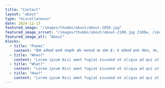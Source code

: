 ```yaml
---
title: "Contact"
layout: "about"
type: "miscellaneous"
date: 2024-11-17
featured_image: "/images/thumbs/about/about-1050.jpg"
featured_image_srcset: "/images/thumbs/about/about-2100.jpg 2100w, /images/thumbs/about/about-1050.jpg 1050w"
featured_image_alt: "About"
blocks:
  - title: "Poems"
    content: "हिंदी कविताएँ हमारी संस्कृति और भावनाओं का दर्पण हैं। ये कविताएँ हमारे जीवन, प्रेम, भक्ति, राष्ट्रभक्ति और प्रकृति के प्रति हमारे दृष्टिकोण को व्यक्त करती हैं। हिंदी साहित्य में प्राचीन काल से लेकर आधुनिक युग तक, कविताओं ने समाज को प्रेरणा और मार्गदर्शन दिया है।."
  - title: "When?"
    content: "Lorem ipsum Nisi amet fugiat eiusmod et aliqua ad qui ut nisi Ut aute anim mollit fugiat qui sit ex occaecat et eu mollit nisi pariatur fugiat deserunt dolor veniam reprehenderit aliquip magna nisi consequat aliqua veniam in aute ullamco Duis laborum ad non pariatur sit."
  - title: "What?"
    content: "Lorem ipsum Nisi amet fugiat eiusmod et aliqua ad qui ut nisi Ut aute anim mollit fugiat qui sit ex occaecat et eu mollit nisi pariatur fugiat deserunt dolor veniam reprehenderit aliquip magna nisi consequat aliqua veniam in aute ullamco Duis laborum ad non pariatur sit."
  - title: "How?"
    content: "Lorem ipsum Nisi amet fugiat eiusmod et aliqua ad qui ut nisi Ut aute anim mollit fugiat qui sit ex occaecat et eu mollit nisi pariatur fugiat deserunt dolor veniam reprehenderit aliquip magna nisi consequat aliqua veniam in aute ullamco Duis laborum ad non pariatur sit."
---
```

